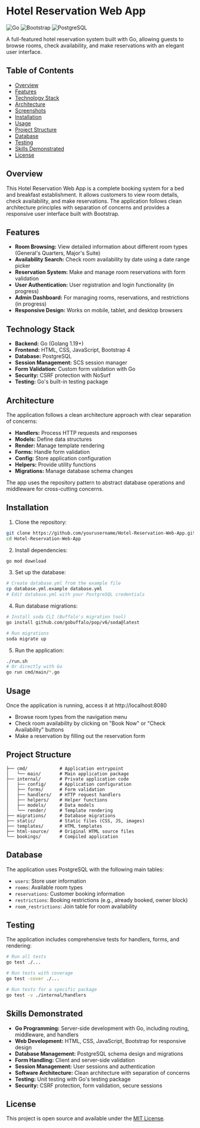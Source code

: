 # Hotel Reservation Web App

![Go](https://img.shields.io/badge/Go-1.19+-blue.svg)
![Bootstrap](https://img.shields.io/badge/Bootstrap-4.3.1-purple.svg)
![PostgreSQL](https://img.shields.io/badge/PostgreSQL-12+-green.svg)

A full-featured hotel reservation system built with Go, allowing guests to browse rooms, check availability, and make reservations with an elegant user interface.

## Table of Contents

- [Overview](#overview)
- [Features](#features)
- [Technology Stack](#technology-stack)
- [Architecture](#architecture)
- [Screenshots](#screenshots)
- [Installation](#installation)
- [Usage](#usage)
- [Project Structure](#project-structure)
- [Database](#database)
- [Testing](#testing)
- [Skills Demonstrated](#skills-demonstrated)
- [License](#license)

## Overview

This Hotel Reservation Web App is a complete booking system for a bed and breakfast establishment. It allows customers to view room details, check availability, and make reservations. The application follows clean architecture principles with separation of concerns and provides a responsive user interface built with Bootstrap.

## Features

- **Room Browsing:** View detailed information about different room types (General's Quarters, Major's Suite)
- **Availability Search:** Check room availability by date using a date range picker
- **Reservation System:** Make and manage room reservations with form validation
- **User Authentication:** User registration and login functionality (in progress)
- **Admin Dashboard:** For managing rooms, reservations, and restrictions (in progress)
- **Responsive Design:** Works on mobile, tablet, and desktop browsers

## Technology Stack

- **Backend:** Go (Golang 1.19+)
- **Frontend:** HTML, CSS, JavaScript, Bootstrap 4
- **Database:** PostgreSQL
- **Session Management:** SCS session manager
- **Form Validation:** Custom form validation with Go
- **Security:** CSRF protection with NoSurf
- **Testing:** Go's built-in testing package

## Architecture

The application follows a clean architecture approach with clear separation of concerns:

- **Handlers:** Process HTTP requests and responses
- **Models:** Define data structures
- **Render:** Manage template rendering
- **Forms:** Handle form validation
- **Config:** Store application configuration
- **Helpers:** Provide utility functions
- **Migrations:** Manage database schema changes

The app uses the repository pattern to abstract database operations and middleware for cross-cutting concerns.

<!-- ## Screenshots

(Screenshots would be placed here) -->

## Installation

1. Clone the repository:

```bash
git clone https://github.com/yourusername/Hotel-Reservation-Web-App.git
cd Hotel-Reservation-Web-App
```

2. Install dependencies:

```bash
go mod download
```

3. Set up the database:

```bash
# Create database.yml from the example file
cp database.yml.example database.yml
# Edit database.yml with your PostgreSQL credentials
```

4. Run database migrations:

```bash
# Install soda CLI (Buffalo's migration tool)
go install github.com/gobuffalo/pop/v6/soda@latest

# Run migrations
soda migrate up
```

5. Run the application:

```bash
./run.sh
# Or directly with Go
go run cmd/main/*.go
```

## Usage

Once the application is running, access it at http://localhost:8080

- Browse room types from the navigation menu
- Check room availability by clicking on "Book Now" or "Check Availability" buttons
- Make a reservation by filling out the reservation form

## Project Structure

```
├── cmd/            # Application entrypoint
│   └── main/       # Main application package
├── internal/       # Private application code
│   ├── config/     # Application configuration
│   ├── forms/      # Form validation
│   ├── handlers/   # HTTP request handlers
│   ├── helpers/    # Helper functions
│   ├── models/     # Data models
│   └── render/     # Template rendering
├── migrations/     # Database migrations
├── static/         # Static files (CSS, JS, images)
├── templates/      # HTML templates
├── html-source/    # Original HTML source files
└── bookings/       # Compiled application
```

## Database

The application uses PostgreSQL with the following main tables:

- `users`: Store user information
- `rooms`: Available room types
- `reservations`: Customer booking information
- `restrictions`: Booking restrictions (e.g., already booked, owner block)
- `room_restrictions`: Join table for room availability

## Testing

The application includes comprehensive tests for handlers, forms, and rendering:

```bash
# Run all tests
go test ./...

# Run tests with coverage
go test -cover ./...

# Run tests for a specific package
go test -v ./internal/handlers
```

## Skills Demonstrated

- **Go Programming:** Server-side development with Go, including routing, middleware, and handlers
- **Web Development:** HTML, CSS, JavaScript, Bootstrap for responsive design
- **Database Management:** PostgreSQL schema design and migrations
- **Form Handling:** Client and server-side validation
- **Session Management:** User sessions and authentication
- **Software Architecture:** Clean architecture with separation of concerns
- **Testing:** Unit testing with Go's testing package
- **Security:** CSRF protection, form validation, secure sessions

## License

This project is open source and available under the [MIT License](LICENSE).
